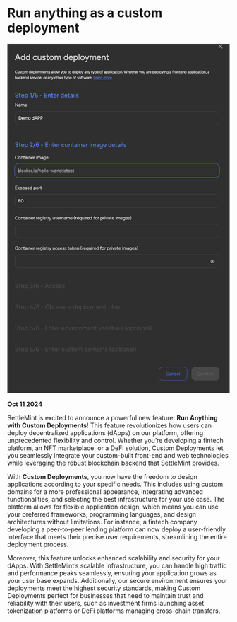# Run anything as a custom deployment

![Changelog Image](../static/img/releases/run-anything-as-a-custom-deployment.png)

**Oct 11 2024**

SettleMint is excited to announce a powerful new feature: **Run Anything with Custom Deployments**! This feature revolutionizes how users can deploy decentralized applications (dApps) on our platform, offering unprecedented flexibility and control. Whether you’re developing a fintech platform, an NFT marketplace, or a DeFi solution, Custom Deployments let you seamlessly integrate your custom-built front-end and web technologies while leveraging the robust blockchain backend that SettleMint provides.

With **Custom Deployments**, you now have the freedom to design applications according to your specific needs. This includes using custom domains for a more professional appearance, integrating advanced functionalities, and selecting the best infrastructure for your use case. The platform allows for flexible application design, which means you can use your preferred frameworks, programming languages, and design architectures without limitations. For instance, a fintech company developing a peer-to-peer lending platform can now deploy a user-friendly interface that meets their precise user requirements, streamlining the entire deployment process.

Moreover, this feature unlocks enhanced scalability and security for your dApps. With SettleMint’s scalable infrastructure, you can handle high traffic and performance peaks seamlessly, ensuring your application grows as your user base expands. Additionally, our secure environment ensures your deployments meet the highest security standards, making Custom Deployments perfect for businesses that need to maintain trust and reliability with their users, such as investment firms launching asset tokenization platforms or DeFi platforms managing cross-chain transfers.
